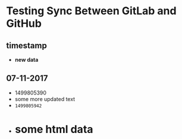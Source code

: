 # Testing Sync Between GitLab and GitHub #

## timestamp ##

 - <b>new data</b>

## 07-11-2017 ##

 - 1499805390
 - some more updated text
 - ``1499805942``
 - <h1>some html data</h1>

